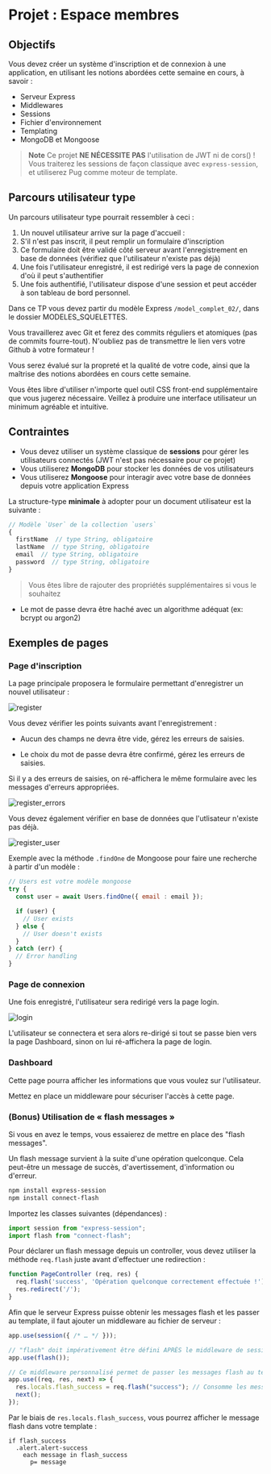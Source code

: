 # Projet : Espace membres

## Objectifs

Vous devez créer un système d'inscription et de connexion à une application, en utilisant les notions abordées cette semaine en cours, à savoir :

- Serveur Express
- Middlewares
- Sessions
- Fichier d'environnement
- Templating
- MongoDB et Mongoose

> **Note**
> Ce projet **NE NÉCESSITE PAS** l'utilisation de JWT ni de cors() ! Vous traiterez les sessions de façon classique avec `express-session`, et utiliserez Pug comme moteur de template.

## Parcours utilisateur type

Un parcours utilisateur type pourrait ressembler à ceci :

1. Un nouvel utilisateur arrive sur la page d'accueil :
2. S'il n'est pas inscrit, il peut remplir un formulaire d'inscription
3. Ce formulaire doit être validé côté serveur avant l'enregistrement en base de données (vérifiez que l'utilisateur n'existe pas déjà)
4. Une fois l'utilisateur enregistré, il est redirigé vers la page de connexion d'où il peut s'authentifier
5. Une fois authentifié, l'utilisateur dispose d'une session et peut accéder à son tableau de bord personnel.

Dans ce TP vous devez partir du modèle Express `/model_complet_02/`, dans le dossier MODELES_SQUELETTES.

Vous travaillerez avec Git et ferez des commits réguliers et atomiques (pas de commits fourre-tout). N'oubliez pas de transmettre le lien vers votre Github à votre formateur !

Vous serez évalué sur la propreté et la qualité de votre code, ainsi que la maîtrise des notions abordées en cours cette semaine.

Vous êtes libre d'utiliser n'importe quel outil CSS front-end supplémentaire que vous jugerez nécessaire. Veillez à produire une interface utilisateur un minimum agréable et intuitive.

## Contraintes

- Vous devez utiliser un système classique de **sessions** pour gérer les utilisateurs connectés (JWT n'est pas nécessaire pour ce projet)
- Vous utiliserez **MongoDB** pour stocker les données de vos utilisateurs
- Vous utiliserez **Mongoose** pour interagir avec votre base de données depuis votre application Express

La structure-type **minimale** à adopter pour un document utilisateur est la suivante :

```js
// Modèle `User` de la collection `users`
{
  firstName  // type String, obligatoire
  lastName  // type String, obligatoire
  email  // type String, obligatoire
  password  // type String, obligatoire
}
```

> Vous êtes libre de rajouter des propriétés supplémentaires si vous le souhaitez

- Le mot de passe devra être haché avec un algorithme adéquat (ex: bcrypt ou argon2)

## Exemples de pages

### Page d'inscription

La page principale proposera le formulaire permettant d'enregistrer un nouvel utilisateur :

![register](./images/register.png)

Vous devez vérifier les points suivants avant l'enregistrement :

-  Aucun des champs ne devra être vide, gérez les erreurs de saisies.

- Le choix du mot de passe devra être confirmé, gérez les erreurs de saisies.

Si il y a des erreurs de saisies, on ré-affichera le même formulaire avec les messages d'erreurs appropriées.

![register_errors](./images/register_errors.png)

Vous devez également vérifier en base de données que l'utlisateur n'existe pas déjà.

![register_user](./images/register_user_exists.png)

Exemple avec la méthode `.findOne` de Mongoose pour faire une recherche à partir d'un modèle :

```js
// Users est votre modèle mongoose
try {
  const user = await Users.findOne({ email : email });

  if (user) {
    // User exists
  } else {
    // User doesn't exists
  }
} catch (err) {
  // Error handling
}
```

### Page de connexion

Une fois enregistré, l'utilisateur sera redirigé vers la page login.

![login](./images/login.png)

L'utilisateur se connectera et sera alors re-dirigé si tout se passe bien vers la page Dashboard, sinon on lui ré-affichera la page de login.

### Dashboard

Cette page pourra afficher les informations que vous voulez sur l'utilisateur.

Mettez en place un middleware pour sécuriser l'accès à cette page.

### (Bonus) Utilisation de « flash messages »

Si vous en avez le temps, vous essaierez de mettre en place des "flash messages".

Un flash message survient à la suite d'une opération quelconque. Cela peut-être un message de succès, d'avertissement, d'information ou d'erreur.

```bash
npm install express-session
npm install connect-flash
```

Importez les classes suivantes (dépendances) :

```js
import session from "express-session";
import flash from "connect-flash";
```

Pour déclarer un flash message depuis un controller, vous devez utiliser la méthode `req.flash` juste avant d'effectuer une redirection :

```js
function PageController (req, res) {
  req.flash('success', 'Opération quelconque correctement effectuée !');
  res.redirect('/');
}
```

Afin que le serveur Express puisse obtenir les messages flash et les passer au template, il faut ajouter un middleware au fichier de serveur :

```js
app.use(session({ /* … */ }));

// "flash" doit impérativement être défini APRÈS le middleware de session
app.use(flash());

// Ce middleware personnalisé permet de passer les messages flash au template
app.use((req, res, next) => {
  res.locals.flash_success = req.flash("success"); // Consomme les messages flash
  next();
});
```

Par le biais de `res.locals.flash_success`, vous pourrez afficher le message flash dans votre template :

```pug
if flash_success
  .alert.alert-success
    each message in flash_success
      p= message
```
